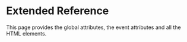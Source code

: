 # Extended Reference

This page provides the global attributes, the event attributes and all the HTML elements.